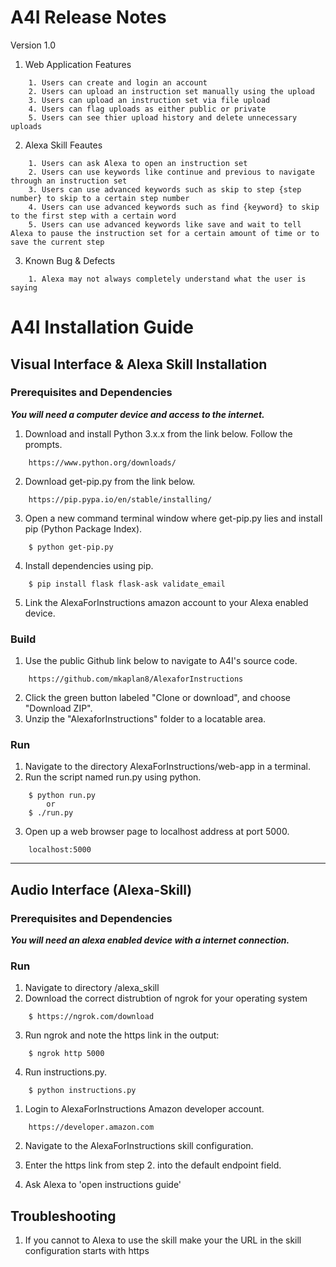 # A4I Release Notes
Version 1.0

1. Web Application Features
```
    1. Users can create and login an account
    2. Users can upload an instruction set manually using the upload
    3. Users can upload an instruction set via file upload
    4. Users can flag uploads as either public or private
    5. Users can see thier upload history and delete unnecessary uploads
```
2. Alexa Skill Feautes
```
    1. Users can ask Alexa to open an instruction set
    2. Users can use keywords like continue and previous to navigate through an instruction set
    3. Users can use advanced keywords such as skip to step {step number} to skip to a certain step number
    4. Users can use advanced keywords such as find {keyword} to skip to the first step with a certain word
    5. Users can use advanced keywords like save and wait to tell Alexa to pause the instruction set for a certain amount of time or to save the current step
```
3. Known Bug & Defects
```
    1. Alexa may not always completely understand what the user is saying
```

# A4I Installation Guide

## Visual Interface & Alexa Skill Installation

### Prerequisites and Dependencies
***You will need a computer device and access to the internet.***
1. Download and install Python 3.x.x from the link below. Follow the prompts.
```
    https://www.python.org/downloads/
```
2. Download get-pip.py from the link below.
```
    https://pip.pypa.io/en/stable/installing/
```
3. Open a new command terminal window where get-pip.py lies and install pip (Python Package Index).
```
    $ python get-pip.py
```
4. Install dependencies using pip.
```
    $ pip install flask flask-ask validate_email
```

5. Link the AlexaForInstructions amazon account to your Alexa enabled device.

### Build
1. Use the public Github link below to navigate to A4I's source code.
```
    https://github.com/mkaplan8/AlexaforInstructions
```
2. Click the green button labeled "Clone or download", and choose "Download ZIP".
3. Unzip the "AlexaforInstructions" folder to a locatable area.

### Run
1. Navigate to the directory AlexaForInstructions/web-app in a terminal.
2. Run the script named run.py using python.
```
    $ python run.py
        or
    $ ./run.py
```
3. Open up a web browser page to localhost address at port 5000.
```
    localhost:5000
```
---

## Audio Interface (Alexa-Skill)
### Prerequisites and Dependencies
***You will need an alexa enabled device with a internet connection.***
### Run
1. Navigate to directory /alexa_skill
2. Download the correct distrubtion of ngrok for your operating system
```
    $ https://ngrok.com/download
```
3. Run ngrok and note the https link in the output:
```
    $ ngrok http 5000
```
4. Run instructions.py.
```
    $ python instructions.py
```
1. Login to AlexaForInstructions Amazon developer account.
```
    https://developer.amazon.com
```

2. Navigate to the AlexaForInstructions skill configuration.

3. Enter the https link from step 2. into the default endpoint field.

4. Ask Alexa to 'open instructions guide'
## Troubleshooting
1. If you cannot to Alexa to use the skill make your the URL in the skill configuration starts with https
